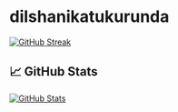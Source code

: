 ﻿# dilshanikatukurunda
[![GitHub Streak](https://streak-stats.demolab.com?user=dilshanikatukurunda&theme=radical&hide_border=false&date_format=M%20j%5B%2C%20Y%5D)](https://git.io/streak-stats)

## 📈 GitHub Stats
[![GitHub Stats](https://github-readme-stats.vercel.app/api?username=dilshanikatukurunda&show_icons=false&theme=radical)](https://github.com/anuraghazra/github-readme-stats)

